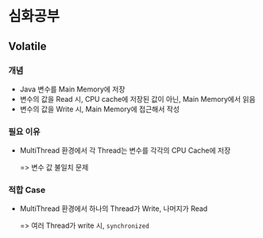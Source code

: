 # 심화공부





## Volatile



### 개념

- Java 변수를 Main Memory에 저장
- 변수의 값을 Read 시, CPU cache에 저장된 값이 아닌, Main Memory에서 읽음
- 변수의 값을 Write 시, Main Memory에 접근해서 작성

### 필요 이유

- MultiThread 환경에서 각 Thread는 변수를 각각의 CPU Cache에 저장

  => 변수 값 불일치 문제

### 적합 Case

- MultiThread 환경에서 하나의 Thread가 Write, 나머지가 Read

  => 여러 Thread가 write 시, `synchronized`

  
